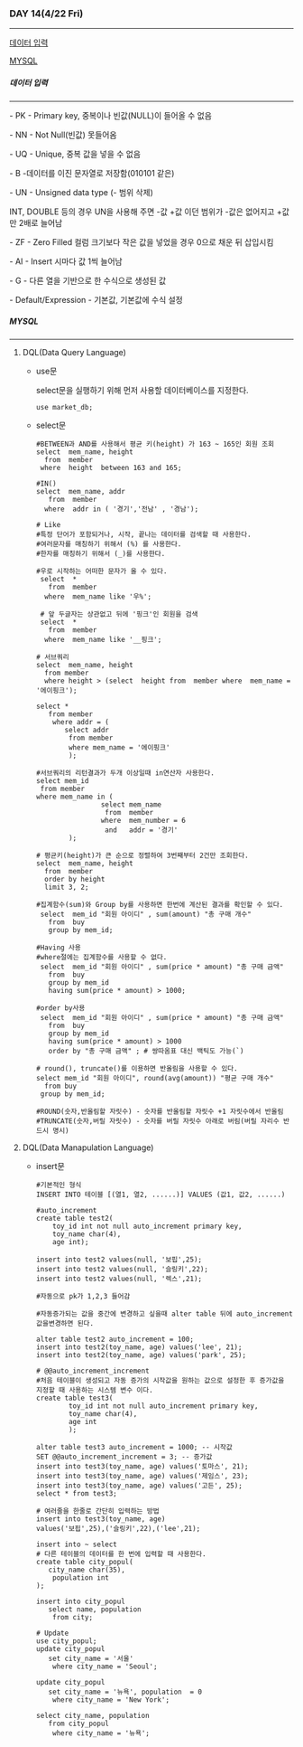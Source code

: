 ### DAY 14(4/22 Fri)

---

[데이터 입력](#데이터-입력)

[MYSQL](#mysql)


##### 데이터 입력

---

\- PK - Primary key, 중복이나 빈값(NULL)이 들어올 수 없음

\- NN - Not Null(빈값) 못들어옴

\- UQ - Unique, 중복 값을 넣을 수 없음

\- B -데이터를 이진 문자열로 저장함(010101 같은)

\- UN - Unsigned data type (- 범위 삭제)

  INT, DOUBLE 등의 경우 UN을 사용해 주면 -값 +값 이던 범위가 -값은 없어지고 +값만 2배로 늘어남

\- ZF - Zero Filled 컬럼 크기보다 작은 값을 넣었을 경우 0으로 채운 뒤 삽입시킴

\- AI - Insert 시마다 값 1씩 늘어남

\- G - 다른 열을 기반으로 한 수식으로 생성된 값

\- Default/Expression - 기본값, 기본값에 수식 설정 



##### MYSQL

---

1. DQL(Data Query Language)

   - use문

     select문을 실행하기 위해 먼저 사용할 데이터베이스를 지정한다.

     ```mysql
     use market_db;
     ```

     

   - select문

     ```mysql
     #BETWEEN과 AND를 사용해서 평균 키(height) 가 163 ~ 165인 회원 조회
     select  mem_name, height
       from  member
      where  height  between 163 and 165;
     ```

     ```mysql
     #IN()
     select  mem_name, addr
        from  member
       where  addr in ( '경기','전남' , '경남');
     
     ```

     ```mysql
     # Like
     #특정 단어가 포함되거나, 시작, 끝나는 데이터를 검색할 때 사용한다.
     #여러문자를 매칭하기 위해서 (%) 를 사용한다.
     #한자를 매칭하기 위해서 (_)를 사용한다.
     
     #우로 시작하는 어떠한 문자가 올 수 있다.
      select  *
        from  member
       where  mem_name like '우%';
       
      # 앞 두글자는 상관없고 뒤에 '핑크'인 회원을 검색
      select  *
        from  member
       where  mem_name like '__핑크'; 
     ```

     ```mysql
     # 서브쿼리
     select  mem_name, height
       from member
       where height > (select  height from  member where  mem_name = '에이핑크');
       
     select * 
     	from member
         where addr = (
     		select addr
             from member
             where mem_name = '에이핑크'
             );
     ```

     ```mysql
     #서브쿼리의 리턴결과가 두개 이상일때 in연산자 사용한다.
     select mem_id 
      from member
     where mem_name in (
                     select mem_name
                      from  member
                     where  mem_number = 6 
                      and   addr = '경기'
             );
     ```

     ```mysql
     # 평균키(height)가 큰 순으로 정렬하여 3번째부터 2건만 조회한다.
     select  mem_name, height
       from  member
       order by height
       limit 3, 2;
     ```
     
     ```mysql
     #집계함수(sum)와 Group by를 사용하면 한번에 계산된 결과를 확인할 수 있다.
      select  mem_id "회원 아이디" , sum(amount) "총 구매 개수"
        from  buy
        group by mem_id;
     ```
     
     ```mysql
     #Having 사용
     #where절에는 집계함수를 사용할 수 없다.
      select  mem_id "회원 아이디" , sum(price * amount) "총 구매 금액"
        from  buy
        group by mem_id
        having sum(price * amount) > 1000;
        
     #order by사용
      select  mem_id "회원 아이디" , sum(price * amount) "총 구매 금액"
        from  buy
        group by mem_id
        having sum(price * amount) > 1000
        order by "총 구매 금액" ; # 쌍따옴표 대신 백틱도 가능(`)
     ```
     
     ```mysql
     # round(), truncate()를 이용하면 반올림을 사용할 수 있다.
     select mem_id "회원 아이디", round(avg(amount)) "평균 구매 개수"
       from buy
      group by mem_id;
      
     #ROUND(숫자,반올림할 자릿수) - 숫자를 반올림할 자릿수 +1 자릿수에서 반올림
     #TRUNCATE(숫자,버릴 자릿수) - 숫자를 버릴 자릿수 아래로 버림(버릴 자리수 반드시 명시) 
     ```
   
2. DQL(Data Manapulation Language)

   - insert문

     ```mysql
     #기본적인 형식
     INSERT INTO 테이블 [(열1, 열2, ......)] VALUES (값1, 값2, ......)
     ```

     ```mysql
     #auto_increment
     create table test2(
         toy_id int not null auto_increment primary key, 
         toy_name char(4), 
         age int);
      
     insert into test2 values(null, '보핍',25);
     insert into test2 values(null, '슬링키',22);
     insert into test2 values(null, '렉스',21);
     
     #자동으로 pk가 1,2,3 들어감
     ```

     ```mysql
     #자동증가되는 값을 중간에 변경하고 싶을때 alter table 뒤에 auto_increment값을변경하면 된다.
     
     alter table test2 auto_increment = 100;
     insert into test2(toy_name, age) values('lee', 21);
     insert into test2(toy_name, age) values('park', 25);
     ```

     ```mysql
     # @@auto_increment_increment
     #처음 테이블이 생성되고 자동 증가의 시작값을 원하는 값으로 설정한 후 증가값을 지정할 때 사용하는 시스템 변수 이다.
     create table test3(
             toy_id int not null auto_increment primary key, 
             toy_name char(4), 
             age int
             );
     
     alter table test3 auto_increment = 1000; -- 시작값
     SET @@auto_increment_increment = 3; -- 증가값
     insert into test3(toy_name, age) values('토마스', 21);
     insert into test3(toy_name, age) values('제임스', 23);
     insert into test3(toy_name, age) values('고든', 25);
     select * from test3;
     ```

     ```mysql
     # 여러줄을 한줄로 간단히 입력하는 방법
     insert into test3(toy_name, age) 
     values('보핍',25),('슬링키',22),('lee',21);
     ```

     ```mysql
     insert into ~ select
     # 다른 테이블의 데이터를 한 번에 입력할 때 사용한다.
     create table city_popul(
     	city_name char(35),
         population int
     );
     
     insert into city_popul
     	select name, population
         from city;
     ```

     ```mysql
     # Update
     use city_popul;
     update city_popul
     	set city_name = '서울'
         where city_name = 'Seoul';
         
     update city_popul
     	set city_name = '뉴욕', population  = 0
         where city_name = 'New York';
         
     select city_name, population
     	from city_popul
         where city_name = '뉴욕';
     ```

     

